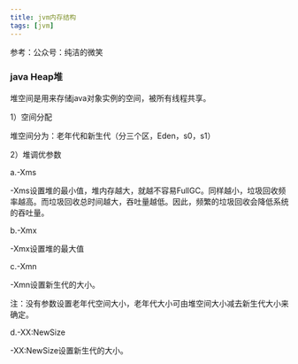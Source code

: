 ```yaml
---
title: jvm内存结构
tags: [jvm]
---
```


参考：公众号：纯洁的微笑

### java Heap堆

堆空间是用来存储java对象实例的空间，被所有线程共享。

1）空间分配

堆空间分为：老年代和新生代（分三个区，Eden，s0，s1）

2）堆调优参数

a.-Xms

-Xms设置堆的最小值，堆内存越大，就越不容易FullGC。同样越小，垃圾回收频率越高。而垃圾回收总时间越大，吞吐量越低。因此，频繁的垃圾回收会降低系统的吞吐量。

b.-Xmx

-Xmx设置堆的最大值

c.-Xmn

-Xmn设置新生代的大小。

注：没有参数设置老年代空间大小，老年代大小可由堆空间大小减去新生代大小来确定。

d.-XX:NewSize

-XX:NewSize设置新生代的大小。